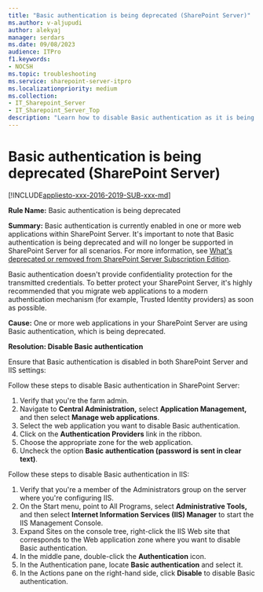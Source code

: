```yaml
---
title: "Basic authentication is being deprecated (SharePoint Server)"
ms.author: v-aljupudi
author: alekyaj
manager: serdars
ms.date: 09/08/2023
audience: ITPro
f1.keywords:
- NOCSH
ms.topic: troubleshooting
ms.service: sharepoint-server-itpro
ms.localizationpriority: medium
ms.collection:
- IT_Sharepoint_Server
- IT_Sharepoint_Server_Top
description: "Learn how to disable Basic authentication as it is being deprecated."
---
```


# Basic authentication is being deprecated (SharePoint Server)

[!INCLUDE[appliesto-xxx-2016-2019-SUB-xxx-md](../includes/appliesto-xxx-xxx-xxx-SUB-xxx-md.md)]

**Rule Name:** Basic authentication is being deprecated

**Summary:** Basic authentication is currently enabled in one or more web applications within SharePoint Server. It's important to note that Basic authentication is being deprecated and will no longer be supported in SharePoint Server for all scenarios. For more information, see [What's deprecated or removed from SharePoint Server Subscription Edition](../what-s-new/what-s-deprecated-or-removed-from-SharePoint-Server-Subscription-Edition.md#basic-authentication).

Basic authentication doesn't provide confidentiality protection for the transmitted credentials. To better protect your SharePoint Server, it's highly recommended that you migrate web applications to a modern authentication mechanism (for example, Trusted Identity providers) as soon as possible.

**Cause:** One or more web applications in your SharePoint Server are using Basic authentication, which is being deprecated.

**Resolution: Disable Basic authentication**

Ensure that Basic authentication is disabled in both SharePoint Server and IIS settings:

Follow these steps to disable Basic authentication in SharePoint Server:

1. Verify that you're the farm admin.
2. Navigate to **Central Administration,** select **Application Management,**  and then select **Manage web applications**.
3. Select the web application you want to disable Basic authentication.
4. Click on the **Authentication Providers** link in the ribbon.
5. Choose the appropriate zone for the web application.
6. Uncheck the option **Basic authentication (password is sent in clear text)**.

Follow these steps to disable Basic authentication in IIS:

1. Verify that you're a member of the Administrators group on the server where you're configuring IIS.
2. On the Start menu, point to All Programs, select **Administrative Tools,** and then select **Internet Information Services (IIS) Manager** to start the IIS Management Console.
3. Expand Sites on the console tree, right-click the IIS Web site that corresponds to the Web application zone where you want to disable Basic authentication.
4. In the middle pane, double-click the **Authentication** icon.
5. In the Authentication pane, locate **Basic authentication** and select it.
6. In the Actions pane on the right-hand side, click **Disable** to disable Basic authentication.